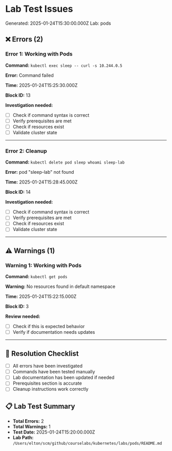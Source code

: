 # Lab Test Issues

Generated: 2025-01-24T15:30:00.000Z
Lab: pods

## ❌ Errors (2)

### Error 1: Working with Pods

**Command:** `kubectl exec sleep -- curl -s 10.244.0.5`

**Error:** Command failed

**Time:** 2025-01-24T15:25:30.000Z

**Block ID:** 13

**Investigation needed:**
- [ ] Check if command syntax is correct
- [ ] Verify prerequisites are met
- [ ] Check if resources exist
- [ ] Validate cluster state

---

### Error 2: Cleanup

**Command:** `kubectl delete pod sleep whoami sleep-lab`

**Error:** pod "sleep-lab" not found

**Time:** 2025-01-24T15:28:45.000Z

**Block ID:** 14

**Investigation needed:**
- [ ] Check if command syntax is correct
- [ ] Verify prerequisites are met
- [ ] Check if resources exist
- [ ] Validate cluster state

---

## ⚠️ Warnings (1)

### Warning 1: Working with Pods

**Command:** `kubectl get pods`

**Warning:** No resources found in default namespace

**Time:** 2025-01-24T15:22:15.000Z

**Block ID:** 3

**Review needed:**
- [ ] Check if this is expected behavior
- [ ] Verify if documentation needs updates

---

## 🔧 Resolution Checklist

- [ ] All errors have been investigated
- [ ] Commands have been tested manually
- [ ] Lab documentation has been updated if needed
- [ ] Prerequisites section is accurate
- [ ] Cleanup instructions work correctly

## 📋 Lab Test Summary

- **Total Errors:** 2
- **Total Warnings:** 1
- **Test Date:** 2025-01-24T15:20:00.000Z
- **Lab Path:** `/Users/elton/scm/github/courselabs/kubernetes/labs/pods/README.md`